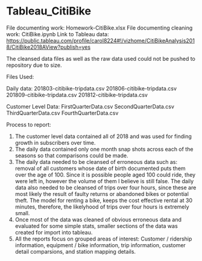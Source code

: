 # Tableau_CitiBike

File documenting work:  Homework-CitiBike.xlsx
File documenting cleaning work: CitiBike.ipynb
Link to Tableau data:  https://public.tableau.com/profile/carol8224#!/vizhome/CitiBikeAnalysis2018/CitiBike2018AView?publish=yes

The cleansed data files as well as the raw data used could not be pushed to repository due to size.  

Files Used: 

Daily data: 
201803-citibike-tripdata.csv
201806-citibike-tripdata.csv
201809-citibike-tripdata.csv
201812-citibike-tripdata.csv

Customer Level Data: 
FirstQuarterData.csv
SecondQuarterData.csv
ThirdQuarterData.csv
FourthQuarterData.csv

Process to report: 

1. The customer level data contained all of 2018 and was used for finding growth in subscribers over time.  
2. The daily data contained only one month snap shots across each of the seasons so that comparisons could be made. 
3. The daily data needed to be cleansed of erroneous data such as:  removal of all customers whose date of birth documented puts them over the age of 100.  Since it is possible people aged 100 could ride, they were left in, however the volume of them I believe is still false.  The daily data also needed to be cleansed of trips over four hours, since these are most likely the result of faulty returns or abandoned bikes or potential theft.  The model for renting a bike, keeps the cost effective rental at 30 minutes, therefore, the likelyhood of trips over four hours is extremely small. 
4. Once most of the data was cleaned of obvious erroneous data and evaluated for some simple stats, smaller sections of the data was created for import into tableau.  
5. All the reports focus on grouped areas of interest: Customer / ridership information, equipment / bike information, trip information, customer detail comparsions, and station mapping details. 



